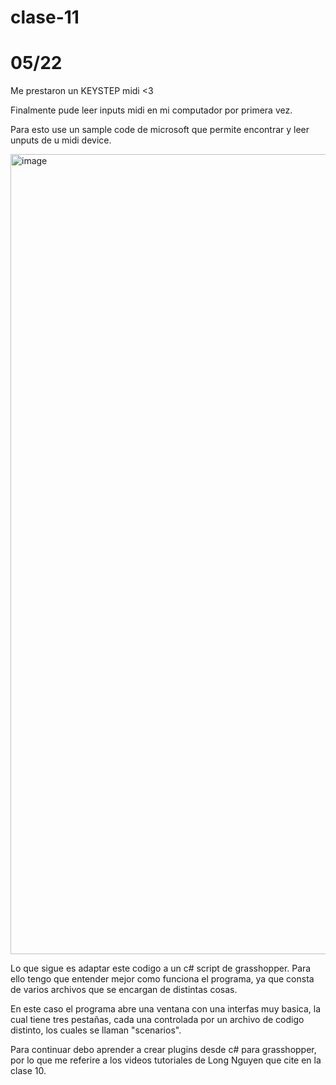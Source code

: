 # clase-11
# 05/22

Me prestaron un KEYSTEP midi <3

Finalmente pude leer inputs midi en mi computador por primera vez.

Para esto use un sample code de microsoft que permite encontrar y leer unputs de u midi device.

<img width="1280" alt="image" src="https://github.com/MarcialLeaplaza/dis145/assets/165319963/cc3b3398-bc87-4228-b3b3-6f176543b553">

Lo que sigue es adaptar este codigo a un c# script de grasshopper. Para ello tengo que entender mejor como funciona el programa, ya que consta de varios archivos que se encargan de distintas cosas.

En este caso el programa abre una ventana con una interfas muy basica, la cual tiene tres pestañas, cada una controlada por un archivo de codigo distinto, los cuales se llaman "scenarios".

Para continuar debo aprender a crear plugins desde c# para grasshopper, por lo que me referire a los videos tutoriales de Long Nguyen que cite en la clase 10.

